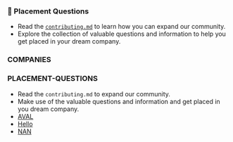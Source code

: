 ### 📌 Placement Questions

- Read the [`contributing.md`](./contributing.md) to learn how you can expand our community.
- Explore the collection of valuable questions and information to help you get placed in your dream company.

### COMPANIES
### PLACEMENT-QUESTIONS

- Read the `contributing.md` to expand our community.
- Make use of the valuable questions and information and get placed in you dream company.
- [AVAL](https://github.com/themysterysolver-bot/githubactions/tree/main/AVAL)
- [Hello](https://github.com/themysterysolver-bot/githubactions/tree/main/Hello)
- [NAN](https://github.com/themysterysolver-bot/githubactions/tree/main/NAN)
